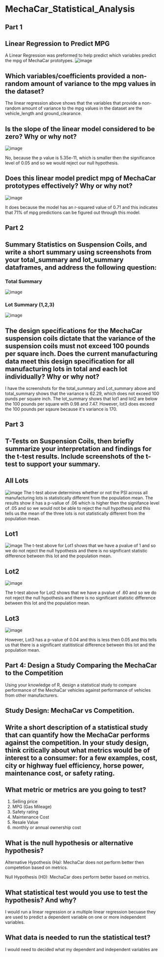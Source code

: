 
# MechaCar_Statistical_Analysis
## Part 1
## Linear Regression to Predict MPG
A Linear Regression was preformed to help predict which variables predict the mpg of MechaCar prototypes.
![image](https://user-images.githubusercontent.com/110268006/216786435-d2981445-3a01-4c91-9eeb-d94c96222b4d.png)

## Which variables/coefficients provided a non-random amount of variance to the mpg values in the dataset?
The linear regression above shows that the variables that provide a non-random amount of variance to the mpg values in the dataset are the vehicle_length and ground_clearance. 

## Is the slope of the linear model considered to be zero? Why or why not?
![image](https://user-images.githubusercontent.com/110268006/216786906-f3d3cebb-c729-496a-bb23-37d3bf809897.png)

No, because the p value is 5.35e-11, which is smaller then the significance level of 0.05 and so we would reject our null hypothesis. 

## Does this linear model predict mpg of MechaCar prototypes effectively? Why or why not?
![image](https://user-images.githubusercontent.com/110268006/216787069-b46ab7b2-5d18-417b-9bc0-bd992d9d84ab.png)

It does because the model has an r-squared value of 0.71 and this indicates that 71% of mpg predictions can be figured out through this model. 

## Part 2

 ## Summary Statistics on Suspension Coils, and write a short summary using screenshots from your total_summary and lot_summary dataframes, and address the following question:
### Total Summary
![image](https://user-images.githubusercontent.com/110268006/216787524-1178886c-a9f2-477f-ba54-b33a1e89c7a2.png)

### Lot Summary (1,2,3)

![image](https://user-images.githubusercontent.com/110268006/216788046-f2d4b690-af12-44d0-b1a0-cf6d35148e34.png)

## The design specifications for the MechaCar suspension coils dictate that the variance of the suspension coils must not exceed 100 pounds per square inch. Does the current manufacturing data meet this design specification for all manufacturing lots in total and each lot individually? Why or why not?

I have the screenshots for the total_summary and Lot_summary above and total_summary shows that the variance is 62.29, which does not exceed 100 punds per square inch. The lot_summary shows that lot1 and lot2 are below the 100 pounds per square with 0.98 and 7.47. However, lot3 does exceed the 100 pounds per sqaure because it's variance is 170.

## Part 3

## T-Tests on Suspension Coils, then briefly summarize your interpretation and findings for the t-test results. Include screenshots of the t-test to support your summary.
## All Lots
![image](https://user-images.githubusercontent.com/110268006/216788255-8bf6a27a-c15e-4e20-92ec-7556dbed057a.png)
The t-test above determines whether or not the PSI across all manufacturing lots is statistically different from the population mean. 
The results show it has a p-vallue of .06 which is higher then the signifance level of .05 and so we would not be able to reject the null hypothesis and this tells us the mean of the three lots is not statistically different from the population mean. 

## Lot1
![image](https://user-images.githubusercontent.com/110268006/216788171-1e0aded6-ff13-439e-bbb9-c8e3d858f813.png)
The t-test above for Lot1 shows that we have a pvalue of 1 and so we do not reject the null hypothesis and there is no significant statistic difference between this lot and the population mean.

## Lot2
![image](https://user-images.githubusercontent.com/110268006/216788191-16ccb163-5d65-47f2-a0af-1d2319a095fd.png)

The t-test above for Lot2 shows that we have a pvalue of .60 and so we do not reject the null hypothesis and there is no significant statistic difference between this lot and the population mean.

## Lot3
![image](https://user-images.githubusercontent.com/110268006/216788217-c6e5c180-b351-4d52-90ed-cb4a499dfabc.png)

However, Lot3 has a p-value of 0.04 and this is less then 0.05 and this tells us that there is a significant statitistical difference between this lot and the population mean. 

## Part 4: Design a Study Comparing the MechaCar to the Competition
Using your knowledge of R, design a statistical study to compare performance of the MechaCar vehicles against performance of vehicles from other manufacturers.

## Study Design: MechaCar vs Competition.

## Write a short description of a statistical study that can quantify how the MechaCar performs against the competition. In your study design, think critically about what metrics would be of interest to a consumer: for a few examples, cost, city or highway fuel efficiency, horse power, maintenance cost, or safety rating.

## What metric or metrics are you going to test?
1. Selling price
2. MPG (Gas Mileage)
3. Safety rating
4. Maintenance Cost
5. Resale Value
6. monthly or annual ownership cost

## What is the null hypothesis or alternative hypothesis?
Alternative Hypothesis (Ha): MechaCar does not perform better then competetion based on metrics. 

Null Hypothesis (H0): MechaCar does perform better based on metrics. 

## What statistical test would you use to test the hypothesis? And why?
I would run a linear regression or a multiple linear regression becuase they are used to predict a dependent variable on one or more independent variables. 

## What data is needed to run the statistical test?
I would need to decided what my dependent and independent variables are

